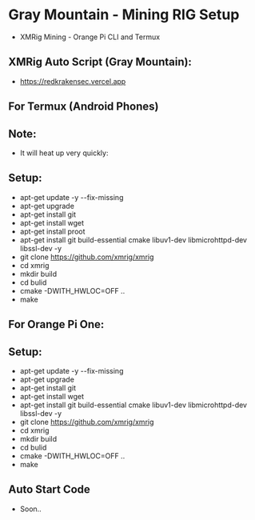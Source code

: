 # Gray Mountain - Mining RIG Setup
* XMRig Mining - Orange Pi CLI and Termux

## XMRig Auto Script (Gray Mountain):
* https://redkrakensec.vercel.app

## For Termux (Android Phones)

## Note:
* It will heat up very quickly:

## Setup: 
* apt-get update -y --fix-missing
* apt-get upgrade
* apt-get install git
* apt-get install wget
* apt-get install proot
* apt-get install git build-essential cmake libuv1-dev libmicrohttpd-dev libssl-dev -y
* git clone https://github.com/xmrig/xmrig
* cd xmrig
* mkdir build
* cd bulid
* cmake -DWITH_HWLOC=OFF ..
* make

## For Orange Pi One:

## Setup:
* apt-get update -y --fix-missing
* apt-get upgrade
* apt-get install git
* apt-get install wget
* apt-get install git build-essential cmake libuv1-dev libmicrohttpd-dev libssl-dev -y
* git clone https://github.com/xmrig/xmrig
* cd xmrig
* mkdir build
* cd bulid
* cmake -DWITH_HWLOC=OFF ..
* make

## Auto Start Code
* Soon..
